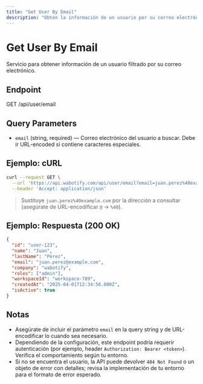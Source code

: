 ```yaml
---
title: "Get User By Email"
description: "Obtén la información de un usuario por su correo electrónico. Incluye ejemplo de cURL y respuesta JSON."
---
```


# Get User By Email

Servicio para obtener información de un usuario filtrado por su correo electrónico.

## Endpoint

GET /api/user/email

## Query Parameters

- `email` (string, required) — Correo electrónico del usuario a buscar. Debe ir URL-encoded si contiene caracteres especiales.

## Ejemplo: cURL

```sh
curl --request GET \
  --url 'https://api.wabotify.com/api/user/email?email=juan.perez%40example.com' \
  --header 'Accept: application/json'
```

> Sustituye `juan.perez%40example.com` por la dirección a consultar (asegúrate de URL-encodificar `@` → `%40`).

## Ejemplo: Respuesta (200 OK)

```json
{
  "id": "user-123",
  "name": "Juan",
  "lastName": "Pérez",
  "email": "juan.perez@example.com",
  "company": "wabotify",
  "roles": ["admin"],
  "workspaceId": "workspace-789",
  "createdAt": "2025-04-01T12:34:56.000Z",
  "isActive": true
}
```

## Notas

- Asegúrate de incluir el parámetro `email` en la query string y de URL-encodificar
  lo cuando sea necesario.
- Dependiendo de la configuración, este endpoint podría requerir autenticación (por ejemplo, header `Authorization: Bearer <token>`). Verifica el comportamiento según tu entorno.
- Si no se encuentra el usuario, la API puede devolver `404 Not Found` o un objeto de error con detalles; revisa la implementación de tu entorno para el formato de error esperado.
